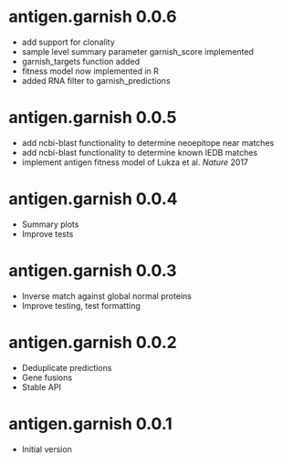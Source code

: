 # antigen.garnish 0.0.6

* add support for clonality
* sample level summary parameter garnish_score implemented
* garnish_targets function added
* fitness model now implemented in R
* added RNA filter to garnish_predictions

# antigen.garnish 0.0.5

* add ncbi-blast functionality to determine neoepitope near matches
* add ncbi-blast functionality to determine known IEDB matches
* implement antigen fitness model of Lukza et al. *Nature* 2017


# antigen.garnish 0.0.4

* Summary plots
* Improve tests

# antigen.garnish 0.0.3

* Inverse match against global normal proteins
* Improve testing, test formatting

# antigen.garnish 0.0.2

* Deduplicate predictions
* Gene fusions
* Stable API

# antigen.garnish 0.0.1

* Initial version
